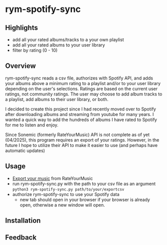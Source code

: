 # rym-spotify-sync

## Highlights
* add all your rated albums/tracks to a your own playlist
* add all your rated albums to your user library
* filter by rating (0 - 10)

## Overview
rym-spotify-sync reads a csv file, authorizes with Spotify API, and adds your
albums above a minimum rating to a playlist and/or to your user library
depending on the user's selections. Ratings are based on the current user ratings,
not community ratings. The user may choose to add album tracks to a playlist, 
add albums to their user library, or both.

I decided to create this project since I had recently moved over to Spotify after
downloading albums and streaming from youtube for many years. I wanted a quick
way to add the hundreds of albums I have rated to Spotify for me to listen and
enjoy. 

Since Sonemic (formerly RateYourMusic) API is not complete as of yet (04/2025),
this program requires an export of your ratings. However, in the future I hope to 
utilize their API to make it easier to use (and perhaps have automatic updates)

## Usage
* [Export your music](https://rateyourmusic.com/music_export) from RateYourMusic
* run rym-spotify-sync.py with the path to your csv file as an argument
``` python3 rym-spotify-sync.py path/to/your/exportcsv ``` 
* authorize rym-spotify-sync to use your Spotify data
  - new tab should open in
  your browser if your browser is already open, otherwise a new window will open.

## Installation

## Feedback

